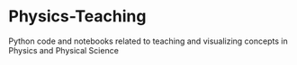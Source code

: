 # Physics-Teaching
Python code and notebooks related to teaching and visualizing concepts in Physics and Physical Science

